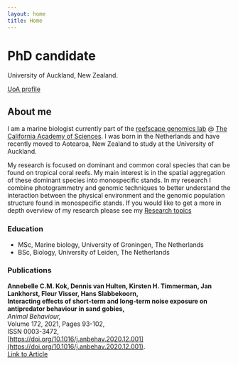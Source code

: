 ```yaml
---
layout: home
title: Home
---
```

# PhD candidate
University of Auckland, New Zealand.

[UoA profile](https://profiles.auckland.ac.nz/dvan216/about)

## About me
I am a marine biologist currently part of the [reefscape genomics lab](https://www.reefscapegenomics.com) @ [The California Academy of Sciences](https://www.calacademy.org/).
I was born in the Netherlands and have recently moved to Aotearoa, New Zealand to study at the University of Auckland. 

My research is focused on dominant and common coral species that can be found on tropical coral reefs. My main interest is in the spatial aggregation of these dominant species into monospecific stands. In my research I combine photogrammetry and genomic techniques to better understand the interaction between the physical environment and the genomic population structure found in monospecific stands. 
If you would like to get a more in depth overview of my research please see my [Research topics](https://dennisvhulten.github.io/research)

### Education
- MSc, Marine biology, University of Groningen, The Netherlands
- BSc, Biology, University of Leiden, The Netherlands

### Publications
**Annebelle C.M. Kok, Dennis van Hulten, Kirsten H. Timmerman, Jan Lankhorst, Fleur Visser, Hans Slabbekoorn,**  
**Interacting effects of short-term and long-term noise exposure on antipredator behaviour in sand gobies,**  
*Animal Behaviour,*  
Volume 172, 2021, Pages 93-102,  
ISSN 0003-3472,  
[https://doi.org/10.1016/j.anbehav.2020.12.001](https://doi.org/10.1016/j.anbehav.2020.12.001).  
[Link to Article](https://www.sciencedirect.com/science/article/pii/S0003347220303523)
